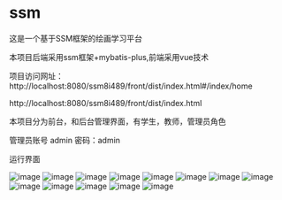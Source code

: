# ssm
这是一个基于SSM框架的绘画学习平台

本项目后端采用ssm框架+mybatis-plus,前端采用vue技术

项目访问网址：http://localhost:8080/ssm8i489/front/dist/index.html#/index/home


http://localhost:8080/ssm8i489/front/dist/index.html

本项目分为前台，和后台管理界面，有学生，教师，管理员角色

管理员账号 admin 密码：admin

运行界面

![image](https://github.com/LIUDDU/ssm/assets/134271781/d011a51f-f6c5-4ec8-9b90-f60a419c37d4)
![image](https://github.com/LIUDDU/ssm/assets/134271781/e78f9350-06b7-4bd2-ba25-7b7b6289d5c2)
![image](https://github.com/LIUDDU/ssm/assets/134271781/460d0687-a321-4cb9-ae7f-51140a26e81e)
![image](https://github.com/LIUDDU/ssm/assets/134271781/eab717b9-c20a-4242-afc9-f9a0ee406a91)
![image](https://github.com/LIUDDU/ssm/assets/134271781/91e23f2c-4e9b-444e-b01f-fea153b5d64b)
![image](https://github.com/LIUDDU/ssm/assets/134271781/5bf842bf-b1fc-4833-b988-69b449945194)
![image](https://github.com/LIUDDU/ssm/assets/134271781/2d119848-eaca-4bd3-b0d4-6b446af3c7ad)
![image](https://github.com/LIUDDU/ssm/assets/134271781/e566f280-0146-4c69-96e3-86146a4cca02)
![image](https://github.com/LIUDDU/ssm/assets/134271781/9395147c-4fda-4005-a35b-3547246ce66f)
![image](https://github.com/LIUDDU/ssm/assets/134271781/4bb4747b-b3cf-4c1f-bb6e-3d01afa81166)
![image](https://github.com/LIUDDU/ssm/assets/134271781/e4b6feae-b4f6-4b14-afda-b52803eaca07)
![image](https://github.com/LIUDDU/ssm/assets/134271781/554cfca1-0be2-48f0-964d-3b0e44e8f253)
![image](https://github.com/LIUDDU/ssm/assets/134271781/5390a79d-76ec-41c1-9a02-f0bd7dac9ede)










